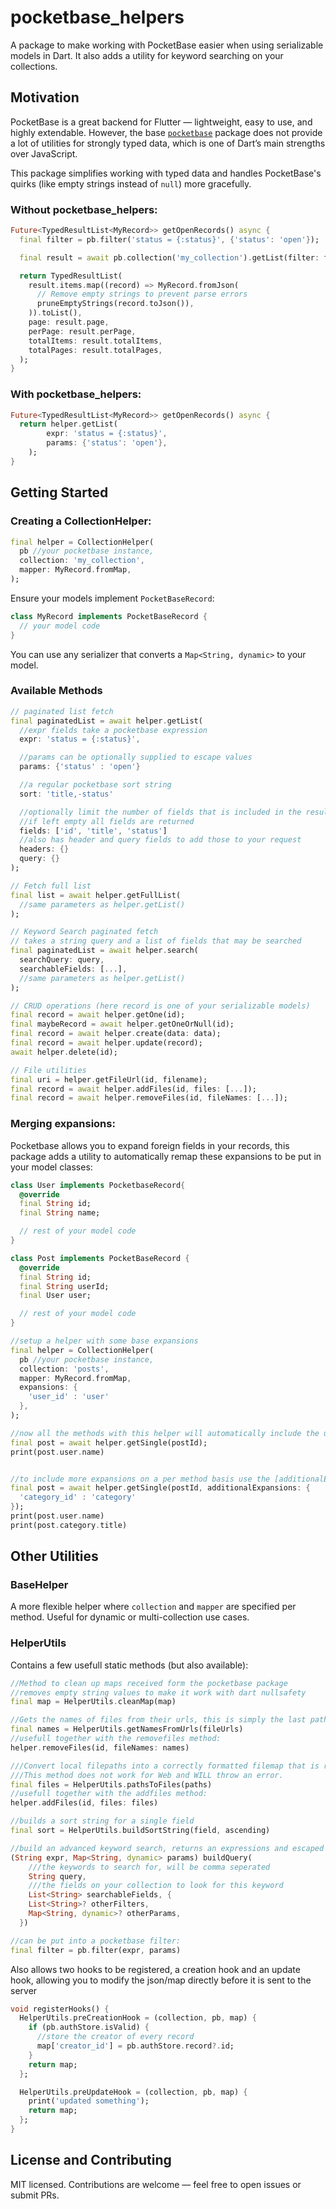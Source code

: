 # pocketbase_helpers

A package to make working with PocketBase easier when using serializable models in Dart. It also adds a utility for keyword searching on your collections.

## Motivation

PocketBase is a great backend for Flutter — lightweight, easy to use, and highly extendable. However, the base [`pocketbase`](https://pub.dev/packages/pocketbase) package does not provide a lot of utilities for strongly typed data, which is one of Dart’s main strengths over JavaScript.

This package simplifies working with typed data and handles PocketBase's quirks (like empty strings instead of `null`) more gracefully.

### Without pocketbase_helpers:

```dart
Future<TypedResultList<MyRecord>> getOpenRecords() async {
  final filter = pb.filter('status = {:status}', {'status': 'open'});

  final result = await pb.collection('my_collection').getList(filter: filter);

  return TypedResultList(
    result.items.map((record) => MyRecord.fromJson(
      // Remove empty strings to prevent parse errors
      pruneEmptyStrings(record.toJson()),
    )).toList(),
    page: result.page,
    perPage: result.perPage,
    totalItems: result.totalItems,
    totalPages: result.totalPages,
  );
}
```

### With pocketbase_helpers:

```dart
Future<TypedResultList<MyRecord>> getOpenRecords() async {
  return helper.getList(
        expr: 'status = {:status}', 
        params: {'status': 'open'},
    );
}
```

## Getting Started

### Creating a CollectionHelper:

```dart
final helper = CollectionHelper(
  pb //your pocketbase instance,
  collection: 'my_collection',
  mapper: MyRecord.fromMap,
);
```

Ensure your models implement `PocketBaseRecord`:

```dart
class MyRecord implements PocketBaseRecord {
  // your model code
}
```

You can use any serializer that converts a `Map<String, dynamic>` to your model.

### Available Methods

```dart
// paginated list fetch
final paginatedList = await helper.getList(
  //expr fields take a pocketbase expression
  expr: 'status = {:status}',

  //params can be optionally supplied to escape values
  params: {'status' : 'open'}

  //a regular pocketbase sort string
  sort: 'title,-status'

  //optionally limit the number of fields that is included in the result
  //if left empty all fields are returned
  fields: ['id', 'title', 'status']
  //also has header and query fields to add those to your request
  headers: {}
  query: {}
);

// Fetch full list
final list = await helper.getFullList(
  //same parameters as helper.getList()
);

// Keyword Search paginated fetch
// takes a string query and a list of fields that may be searched
final paginatedList = await helper.search(
  searchQuery: query,
  searchableFields: [...],
  //same parameters as helper.getList()
);

// CRUD operations (here record is one of your serializable models)
final record = await helper.getOne(id);
final maybeRecord = await helper.getOneOrNull(id);
final record = await helper.create(data: data);
final record = await helper.update(record);
await helper.delete(id);

// File utilities
final uri = helper.getFileUrl(id, filename);
final record = await helper.addFiles(id, files: [...]);
final record = await helper.removeFiles(id, fileNames: [...]);
```

### Merging expansions:
Pocketbase allows you to expand foreign fields in your records,
this package adds a utility to automatically remap these expansions to be put in your model classes:
```dart
class User implements PocketbaseRecord{
  @override
  final String id;
  final String name;

  // rest of your model code
}

class Post implements PocketBaseRecord {
  @override
  final String id;
  final String userId;
  final User user;

  // rest of your model code
}

//setup a helper with some base expansions
final helper = CollectionHelper(
  pb //your pocketbase instance,
  collection: 'posts',
  mapper: MyRecord.fromMap,
  expansions: {
    'user_id' : 'user'
  },
);

//now all the methods with this helper will automatically include the user field
final post = await helper.getSingle(postId);
print(post.user.name)


//to include more expansions on a per method basis use the [additionalExpansions] field:
final post = await helper.getSingle(postId, additionalExpansions: {
  'category_id' : 'category'
});
print(post.user.name)
print(post.category.title)
```

## Other Utilities

### BaseHelper

A more flexible helper where `collection` and `mapper` are specified per method. Useful for dynamic or multi-collection use cases.

### HelperUtils

Contains a few usefull static methods (but also available):
```dart
//Method to clean up maps received form the pocketbase package
//removes empty string values to make it work with dart nullsafety
final map = HelperUtils.cleanMap(map)

//Gets the names of files from their urls, this is simply the last path segment
final names = HelperUtils.getNamesFromUrls(fileUrls)
//usefull together with the removefiles method:
helper.removeFiles(id, fileNames: names)

///Convert local filepaths into a correctly formatted filemap that is required by the addFiles method
///This method does not work for Web and WILL throw an error.
final files = HelperUtils.pathsToFiles(paths)
//usefull together with the addfiles method:
helper.addFiles(id, files: files)

//builds a sort string for a single field
final sort = HelperUtils.buildSortString(field, ascending)

//build an advanced keyword search, returns an expressions and escaped parameters
(String expr, Map<String, dynamic> params) buildQuery(
    ///the keywords to search for, will be comma seperated
    String query,
    ///the fields on your collection to look for this keyword
    List<String> searchableFields, {
    List<String>? otherFilters,
    Map<String, dynamic>? otherParams,
  })

//can be put into a pocketbase filter:
final filter = pb.filter(expr, params)
```

Also allows two hooks to be registered, a creation hook and an update hook, allowing you to modify the json/map directly before it is sent to the server

```dart
void registerHooks() {
  HelperUtils.preCreationHook = (collection, pb, map) {
    if (pb.authStore.isValid) {
      //store the creator of every record
      map['creator_id'] = pb.authStore.record?.id;
    }
    return map;
  };

  HelperUtils.preUpdateHook = (collection, pb, map) {
    print('updated something');
    return map;
  };
}
```

## License and Contributing

MIT licensed. Contributions are welcome — feel free to open issues or submit PRs.
